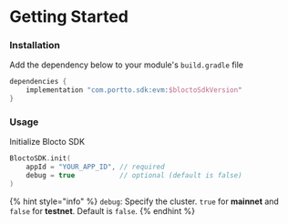 # Getting Started

### Installation

Add the dependency below to your module's `build.gradle` file

```kotlin
dependencies {
    implementation "com.portto.sdk:evm:$bloctoSdkVersion"
}
```

### Usage

Initialize Blocto SDK

```kotlin
BloctoSDK.init(
    appId = "YOUR_APP_ID", // required
    debug = true           // optional (default is false)
)
```

{% hint style="info" %}
`debug`: Specify the cluster. `true` for **mainnet** and `false` for **testnet**. Default is `false`.
{% endhint %}
